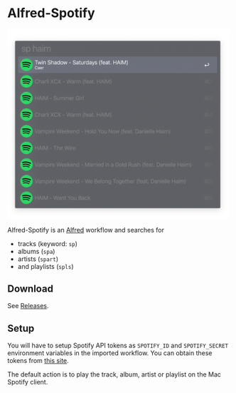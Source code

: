 # Alfred-Spotify

<img src="res/example.png" width="500">

Alfred-Spotify is an [Alfred](https://www.alfredapp.com/) workflow and searches for

* tracks (keyword: `sp`)
* albums (`spa`)
* artists (`spart`)
* and playlists (`spls`)

## Download

See [Releases](https://github.com/snipem/alfred-spotify/releases).

## Setup

You will have to setup Spotify API tokens as `SPOTIFY_ID` and `SPOTIFY_SECRET` environment variables in the imported workflow. You can obtain these tokens from [this site](https://developer.spotify.com/dashboard/applications).

The default action is to play the track, album, artist or playlist on the Mac Spotify client.
